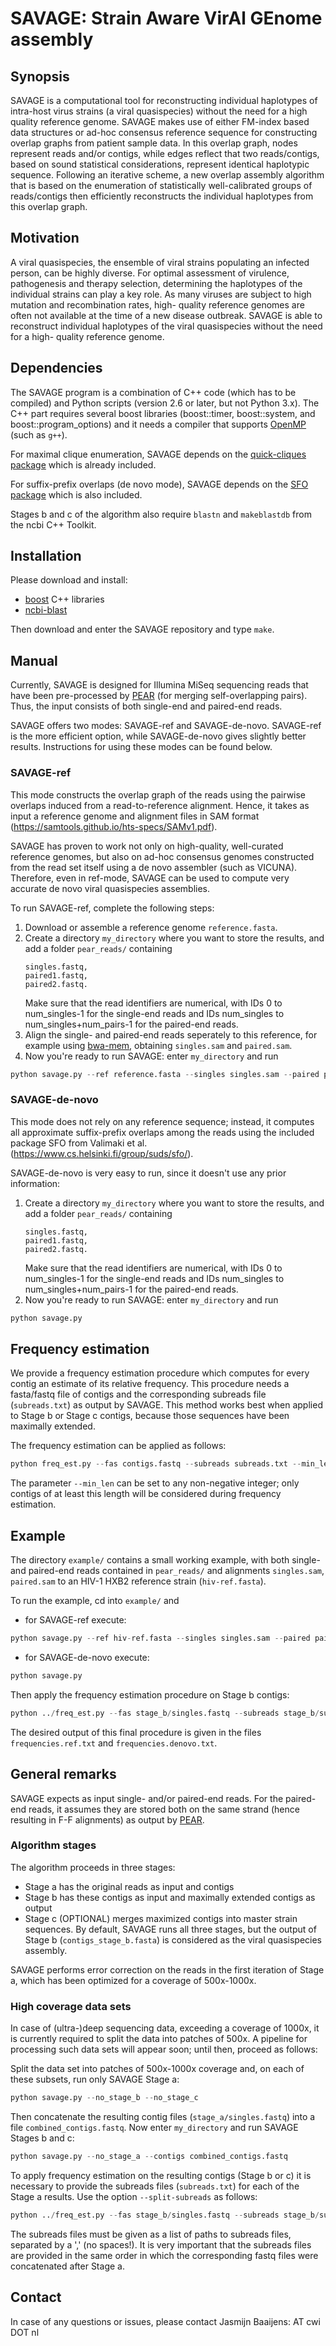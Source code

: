 # SAVAGE: Strain Aware VirAl GEnome assembly

## Synopsis

SAVAGE is a computational tool for reconstructing individual 
haplotypes of intra-host virus strains (a viral quasispecies) without 
the need for a high quality reference genome. SAVAGE makes use of 
either FM-index based data structures or ad-hoc consensus reference 
sequence for constructing overlap graphs from patient sample data. 
In this overlap graph, nodes represent reads and/or contigs, while 
edges reflect that two reads/contigs, based on sound statistical 
considerations, represent identical haplotypic sequence.
Following an iterative scheme, a new overlap assembly algorithm that 
is based on the enumeration of statistically well-calibrated groups 
of reads/contigs then efficiently reconstructs the individual 
haplotypes from this overlap graph.

## Motivation

A viral quasispecies, the ensemble of viral strains populating an 
infected person, can be highly diverse. For optimal assessment of 
virulence, pathogenesis and therapy selection, determining the 
haplotypes of the individual strains can play a key role. As many 
viruses are subject to high mutation and recombination rates, high-
quality reference genomes are often not available at the time of a 
new disease outbreak. SAVAGE is able to reconstruct individual 
haplotypes of the viral quasispecies without the need for a high-
quality reference genome.
  
## Dependencies

The SAVAGE program is a combination of C++ code (which has to be 
compiled) and Python scripts (version 2.6 or later, but not Python 
3.x). The C++ part requires several boost libraries (boost::timer, 
boost::system, and boost::program_options) and it needs a compiler
that supports [OpenMP](http://openmp.org/wp/) (such as `g++`).

For maximal clique enumeration, SAVAGE depends on the [quick-cliques package](https://github.com/darrenstrash/quick-cliques) which is already included.

For suffix-prefix overlaps (de novo mode), SAVAGE depends on the 
[SFO package](https://www.cs.helsinki.fi/group/suds/sfo/) which is 
also included.

Stages b and c of the algorithm also require `blastn` and `makeblastdb` 
from the ncbi C++ Toolkit.

## Installation

Please download and install:

* [boost](http://www.boost.org/) C++ libraries
* [ncbi-blast](https://blast.ncbi.nlm.nih.gov/Blast.cgi?PAGE_TYPE=BlastDocs&DOC_TYPE=Download)

Then download and enter the SAVAGE repository and type `make`. 

## Manual

Currently, SAVAGE is designed for Illumina MiSeq sequencing reads 
that have been pre-processed by [PEAR](http://sco.h-its.org/exelixis/web/software/pear/) (for merging self-overlapping 
pairs). Thus, the input consists of both single-end and paired-end 
reads.

SAVAGE offers two modes: SAVAGE-ref and SAVAGE-de-novo. SAVAGE-ref is the
more efficient option, while SAVAGE-de-novo gives slightly better results.
Instructions for using these modes can be found below.

### SAVAGE-ref

This mode constructs the overlap graph of the reads 
using the pairwise overlaps induced from a read-to-reference 
alignment. Hence, it takes as input a reference genome and alignment
files in SAM format (https://samtools.github.io/hts-specs/SAMv1.pdf). 

SAVAGE has proven to work not only on high-quality, well-curated 
reference genomes, but also on ad-hoc consensus genomes constructed 
from the read set itself using a de novo assembler (such as VICUNA).
Therefore, even in ref-mode, SAVAGE can be used to compute very 
accurate de novo viral quasispecies assemblies.

To run SAVAGE-ref, complete the following steps:

1. Download or assemble a reference genome `reference.fasta`.
2. Create a directory `my_directory` where you want to store the 
    results, and add a folder `pear_reads/` containing
    ```
    singles.fastq,
    paired1.fastq,
    paired2.fastq.
    ```
    Make sure that the read identifiers are numerical, with IDs 0 to 
    num\_singles-1 for the single-end reads and IDs num\_singles 
    to num\_singles+num\_pairs-1 for the paired-end reads.
3. Align the single- and paired-end reads seperately to this reference, 
    for example using [bwa-mem](http://bio-bwa.sourceforge.net/), obtaining 
    `singles.sam` and `paired.sam`.
4. Now you're ready to run SAVAGE: enter `my_directory` and run
```python
python savage.py --ref reference.fasta --singles singles.sam --paired paired.sam
```

### SAVAGE-de-novo

This mode does not rely on any reference sequence; instead, it 
computes all approximate suffix-prefix overlaps among the reads 
using the included package SFO from Valimaki et al.
(https://www.cs.helsinki.fi/group/suds/sfo/). 

SAVAGE-de-novo is very easy to run, since it doesn't use any prior
information:

1. Create a directory `my_directory` where you want to store the 
    results, and add a folder `pear_reads/` containing
    ```
    singles.fastq,
    paired1.fastq,
    paired2.fastq.
    ```
    Make sure that the read identifiers are numerical, with IDs 0 to 
    num\_singles-1 for the single-end reads and IDs num\_singles 
    to num\_singles+num\_pairs-1 for the paired-end reads.
2. Now you're ready to run SAVAGE: enter `my_directory` and run
```python
python savage.py
```

## Frequency estimation

We provide a frequency estimation procedure which computes for 
every contig an estimate of its relative frequency. This procedure 
needs a fasta/fastq file of contigs and the corresponding subreads 
file (`subreads.txt`) as output by SAVAGE. This method works best 
when applied to Stage b or Stage c contigs, because those sequences 
have been maximally extended. 

The frequency estimation can be applied as follows:

```python
python freq_est.py --fas contigs.fastq --subreads subreads.txt --min_len 5000
```

The parameter `--min_len` can be set to any non-negative integer; 
only contigs of at least this length will be considered during 
frequency estimation.


## Example

The directory `example/` contains a small working example, with both 
single- and paired-end reads contained in `pear_reads/` and alignments
`singles.sam`, `paired.sam` to an HIV-1 HXB2 reference strain 
(`hiv-ref.fasta`). 

To run the example, cd into `example/` and
                        
* for SAVAGE-ref execute:

```python
python savage.py --ref hiv-ref.fasta --singles singles.sam --paired paired.sam
```

* for SAVAGE-de-novo execute:

```python
python savage.py
```
                                         
Then apply the frequency estimation procedure on Stage b contigs:

```python
python ../freq_est.py --fas stage_b/singles.fastq --subreads stage_b/subreads.txt --min_len 0
```
    
The desired output of this final procedure is given in the files 
`frequencies.ref.txt` and `frequencies.denovo.txt`.


## General remarks

SAVAGE expects as input single- and/or paired-end reads. For the 
paired-end reads, it assumes they are stored both on the same strand 
(hence resulting in F-F alignments) as output by [PEAR](http://sco.h-its.org/exelixis/web/software/pear/).

### Algorithm stages

The algorithm proceeds in three stages: 
* Stage a has the original reads as input and contigs
* Stage b has these contigs as input and maximally extended contigs 
  as output
* Stage c (OPTIONAL) merges maximized contigs into master strain 
  sequences.
By default, SAVAGE runs all three stages, but the output of Stage b 
(`contigs_stage_b.fasta`) is considered as the viral quasispecies 
assembly. 

SAVAGE performs error correction on the reads in the first iteration 
of Stage a, which has been optimized for a coverage of 500x-1000x. 

### High coverage data sets

In case of (ultra-)deep sequencing data, exceeding a coverage of 
1000x, it is currently required to split the data into patches of 
500x. A pipeline for processing such data sets will appear soon; 
until then, proceed as follows:

Split the data set into patches of 500x-1000x coverage and, on each of 
these subsets, run only SAVAGE Stage a:

```python
python savage.py --no_stage_b --no_stage_c
```
                        
Then concatenate the resulting contig files (`stage_a/singles.fastq`) 
into a file `combined_contigs.fastq`. Now enter `my_directory` and 
run SAVAGE Stages b and c:

```python
python savage.py --no_stage_a --contigs combined_contigs.fastq
```
                        
To apply frequency estimation on the resulting contigs (Stage b or c)
it is necessary to provide the subreads files (`subreads.txt`) for each
of the Stage a results. Use the option `--split-subreads` as follows:

```python
python ../freq_est.py --fas stage_b/singles.fastq --subreads stage_b/subreads.txt --min_len 0 --split-subreads /path/to/subreads1.txt,...,/path/to/subreadsk.txt
```
                          
The subreads files must be given as a list of paths to subreads files, 
separated by a ',' (no spaces!). It is very important that the subreads 
files are provided in the same order in which the corresponding fastq 
files were concatenated after Stage a.


## Contact   

In case of any questions or issues, please contact Jasmijn Baaijens: 
<lastname> AT cwi DOT nl
